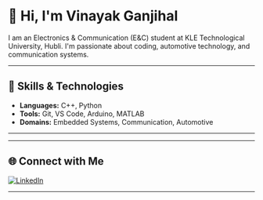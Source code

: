 # 👋 Hi, I'm Vinayak Ganjihal

I am an Electronics & Communication (E&C) student at KLE Technological University, Hubli. I'm passionate about coding, automotive technology, and communication systems.

---

## 🚀 Skills & Technologies

- **Languages:** C++, Python
- **Tools:** Git, VS Code, Arduino, MATLAB
- **Domains:** Embedded Systems, Communication, Automotive

---



---

## 🌐 Connect with Me

[![LinkedIn](https://img.shields.io/badge/LinkedIn-blue?style=flat&logo=linkedin)](https://www.linkedin.com/in/vinayak-ganjihal-3b884226a/)

---
